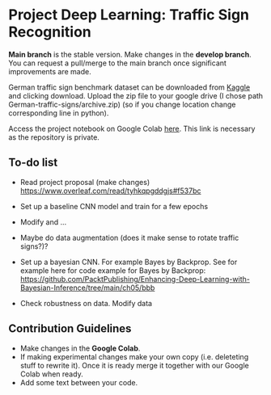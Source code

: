 # Project Deep Learning: Traffic Sign Recognition

**Main branch** is the stable version. Make changes in the **develop branch**. You can request a pull/merge to the main branch once significant improvements are made.

German traffic sign benchmark dataset can be downloaded from [Kaggle](https://www.kaggle.com/datasets/meowmeowmeowmeowmeow/gtsrb-german-traffic-sign/data) and clicking download. Upload the zip file to your google drive (I chose path German-traffic-signs/archive.zip) (so if you change location change corresponding line in python). 

Access the project notebook on Google Colab [here](https://colab.research.google.com/drive/13d3OxR17lEpdMIqDzQYMeGqTh-vXQh71?usp=sharing). This link is necessary as the repository is private.

## To-do list
- Read project proposal (make changes) https://www.overleaf.com/read/tyhkqpgddgjs#f537bc
- Set up a baseline CNN model and train for a few epochs
- Modify and ...
- Maybe do data augmentation (does it make sense to rotate traffic signs?)?
- Set up a bayesian CNN. For example Bayes by Backprop. See for example here for code example for Bayes by Backprop: https://github.com/PacktPublishing/Enhancing-Deep-Learning-with-Bayesian-Inference/tree/main/ch05/bbb

- Check robustness on data. Modify data

## Contribution Guidelines
- Make changes in the **Google Colab**.
- If making experimental changes make your own copy (i.e. deleteting stuff to rewrite it). Once it is ready merge it together with our Google Colab when ready. 
- Add some text between your code.

